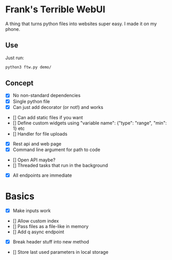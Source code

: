 # Frank's Terrible WebUI

A thing that turns python files into websites super easy. I made it on my phone.

## Use

Just run:

```bash
python3 ftw.py demo/
```

## Concept

 - [x] No non-standard dependencies
 - [x] Single python file
 - [x] Can just add decorator (or not!) and works
 - [] Can add static files if you want
 - [] Define custom widgets using "variable name": {"type": "range", "min": 1} etc
 - [] Handler for file uploads
 - [x] Rest api and web page
 - [x] Command line argument for path to code
 - [] Open API maybe?
 - [] Threaded tasks that run in the background
 - [x] All endpoints are immediate

# Basics

 - [x] Make inputs work
 - [] Allow custom index
 - [] Pass files as a file-like in memory
 - [] Add q async endpoint
 - [x] Break header stuff into new method
 - [] Store last used parameters in local storage
